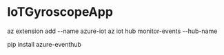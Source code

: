 # IoTGyroscopeApp


az extension add --name azure-iot
az iot hub monitor-events --hub-name <youriothubname>


pip install azure-eventhub